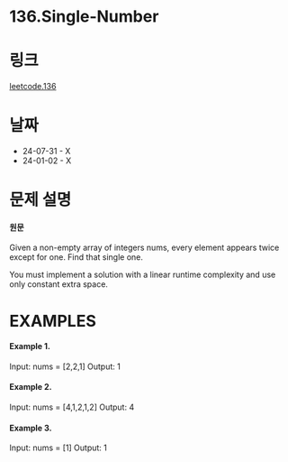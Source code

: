 # 136.Single-Number

# 링크

[leetcode.136](https://leetcode.com/problems/single-number/?envType=study-plan-v2&envId=leetcode-75)

# 날짜
* 24-07-31 - X
* 24-01-02 - X

# 문제 설명

#### 원문

Given a non-empty array of integers nums, every element appears twice except for one. Find that single one.

You must implement a solution with a linear runtime complexity and use only constant extra space.


# EXAMPLES

#### Example 1.

Input: nums = [2,2,1]
Output: 1


#### Example 2.

Input: nums = [4,1,2,1,2]
Output: 4


#### Example 3.

Input: nums = [1]
Output: 1